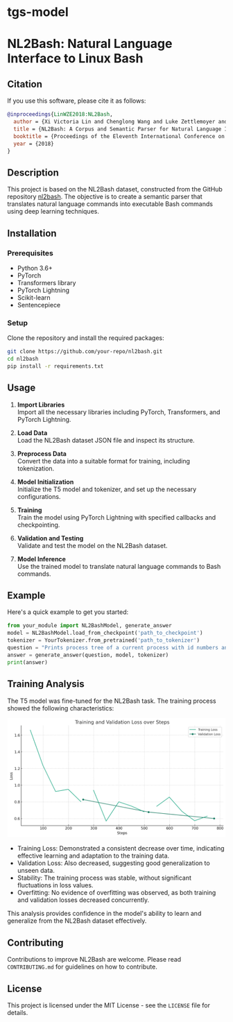 # tgs-model

# NL2Bash: Natural Language Interface to Linux Bash

## Citation

If you use this software, please cite it as follows:

```bibtex
@inproceedings{LinWZE2018:NL2Bash,
  author = {Xi Victoria Lin and Chenglong Wang and Luke Zettlemoyer and Michael D. Ernst},
  title = {NL2Bash: A Corpus and Semantic Parser for Natural Language Interface to the Linux Operating System},
  booktitle = {Proceedings of the Eleventh International Conference on Language Resources and Evaluation {LREC} 2018, Miyazaki (Japan), 7-12 May, 2018.},
  year = {2018}
}
```

## Description

This project is based on the NL2Bash dataset, constructed from the GitHub repository [nl2bash](https://github.com/TellinaTool/nl2bash). The objective is to create a semantic parser that translates natural language commands into executable Bash commands using deep learning techniques.

## Installation

### Prerequisites

- Python 3.6+
- PyTorch
- Transformers library
- PyTorch Lightning
- Scikit-learn
- Sentencepiece

### Setup

Clone the repository and install the required packages:

```bash
git clone https://github.com/your-repo/nl2bash.git
cd nl2bash
pip install -r requirements.txt
```

## Usage

1. **Import Libraries**  
   Import all the necessary libraries including PyTorch, Transformers, and PyTorch Lightning.

2. **Load Data**  
   Load the NL2Bash dataset JSON file and inspect its structure.

3. **Preprocess Data**  
   Convert the data into a suitable format for training, including tokenization.

4. **Model Initialization**  
   Initialize the T5 model and tokenizer, and set up the necessary configurations.

5. **Training**  
   Train the model using PyTorch Lightning with specified callbacks and checkpointing.

6. **Validation and Testing**  
   Validate and test the model on the NL2Bash dataset.

7. **Model Inference**  
   Use the trained model to translate natural language commands to Bash commands.

## Example

Here's a quick example to get you started:

```python
from your_module import NL2BashModel, generate_answer
model = NL2BashModel.load_from_checkpoint('path_to_checkpoint')
tokenizer = YourTokenizer.from_pretrained('path_to_tokenizer')
question = "Prints process tree of a current process with id numbers and parent processes."
answer = generate_answer(question, model, tokenizer)
print(answer)
```

## Training Analysis

The T5 model was fine-tuned for the NL2Bash task. The training process showed the following characteristics:

![training_analysis.png](https://github.com/warpy-ai/tgs-model/blob/main/plot.png)

- Training Loss: Demonstrated a consistent decrease over time, indicating effective learning and adaptation to the training data.
- Validation Loss: Also decreased, suggesting good generalization to unseen data.
- Stability: The training process was stable, without significant fluctuations in loss values.
- Overfitting: No evidence of overfitting was observed, as both training and validation losses decreased concurrently.

This analysis provides confidence in the model's ability to learn and generalize from the NL2Bash dataset effectively.

## Contributing

Contributions to improve NL2Bash are welcome. Please read `CONTRIBUTING.md` for guidelines on how to contribute.

## License

This project is licensed under the MIT License - see the `LICENSE` file for details.
